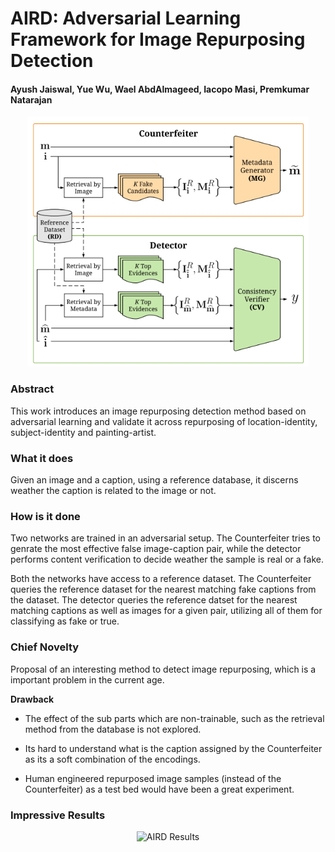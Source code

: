 # AIRD: Adversarial Learning Framework for Image Repurposing Detection

#### Ayush Jaiswal, Yue Wu, Wael AbdAlmageed, Iacopo Masi, Premkumar Natarajan

<p align="center">
  <img src="cvpr_2019/img/aird.png" height="400" title="AIRD">
</p>

### Abstract

This work introduces an image repurposing detection method based on  adversarial learning and validate it across repurposing of location-identity, subject-identity and painting-artist. 

### What it does

Given an image and a caption, using a reference database, it discerns weather the caption is related to the image or not.

### How is it done

Two networks are trained in an adversarial setup. The Counterfeiter tries to genrate the most effective false image-caption pair, while the detector performs content verification to decide weather the sample is real or a fake. 

Both the networks have access to a reference dataset. The Counterfeiter queries the reference dataset for the nearest matching fake captions from the dataset. The detector queries the reference datset for the nearest matching captions as well as images for a given pair, utilizing all of them for classifying as fake or true.

### Chief Novelty

Proposal of an interesting method to detect image repurposing, which is a important problem in the current age.

**Drawback** 

* The effect of the sub parts which are non-trainable, such as the retrieval method from the database is not explored.

* Its hard to understand what is the caption assigned by the Counterfeiter as its a soft combination of the encodings.

* Human engineered repurposed image samples (instead of the Counterfeiter) as a test bed would have been a great experiment.


### Impressive Results


<p align="center">
  <img src="cvpr_2018/img/aird_results.png" height="400" title="AIRD Results">
</p>
